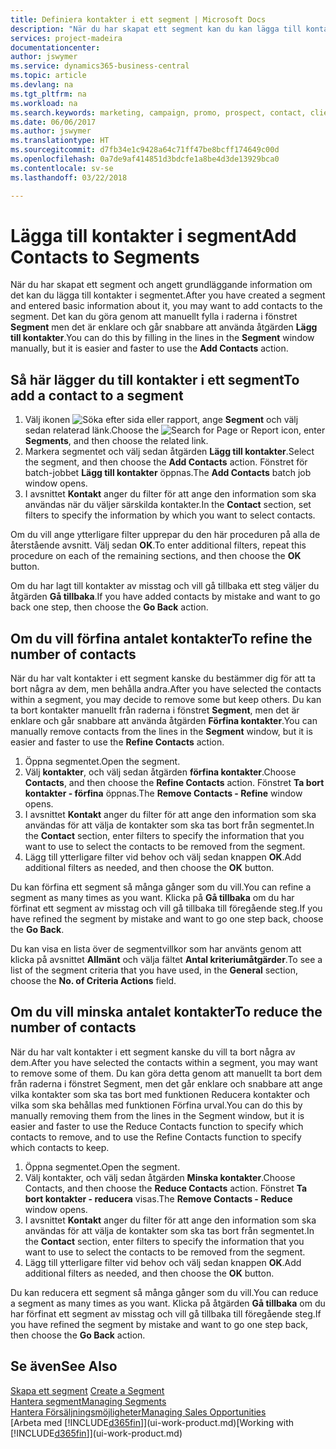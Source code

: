 ```yaml
---
title: Definiera kontakter i ett segment | Microsoft Docs
description: "När du har skapat ett segment kan du kan lägga till kontakter i segmentet, exempelvis som en del av en marknadsföringskampanj där du riktar dig mot vissa kunder."
services: project-madeira
documentationcenter: 
author: jswymer
ms.service: dynamics365-business-central
ms.topic: article
ms.devlang: na
ms.tgt_pltfrm: na
ms.workload: na
ms.search.keywords: marketing, campaign, promo, prospect, contact, client, customer
ms.date: 06/06/2017
ms.author: jswymer
ms.translationtype: HT
ms.sourcegitcommit: d7fb34e1c9428a64c71ff47be8bcff174649c00d
ms.openlocfilehash: 0a7de9af414851d3bdcfe1a8be4d3de13929bca0
ms.contentlocale: sv-se
ms.lasthandoff: 03/22/2018

---
```

# <a name="add-contacts-to-segments"></a><span data-ttu-id="df37d-103">Lägga till kontakter i segment</span><span class="sxs-lookup"><span data-stu-id="df37d-103">Add Contacts to Segments</span></span>
<span data-ttu-id="df37d-104">När du har skapat ett segment och angett grundläggande information om det kan du lägga till kontakter i segmentet.</span><span class="sxs-lookup"><span data-stu-id="df37d-104">After you have created a segment and entered basic information about it, you may want to add contacts to the segment.</span></span> <span data-ttu-id="df37d-105">Det kan du göra genom att manuellt fylla i raderna i fönstret **Segment** men det är enklare och går snabbare att använda åtgärden **Lägg till kontakter**.</span><span class="sxs-lookup"><span data-stu-id="df37d-105">You can do this by filling in the lines in the **Segment** window manually, but it is easier and faster to use the **Add Contacts** action.</span></span>

## <a name="to-add-a-contact-to-a-segment"></a><span data-ttu-id="df37d-106">Så här lägger du till kontakter i ett segment</span><span class="sxs-lookup"><span data-stu-id="df37d-106">To add a contact to a segment</span></span>
1. <span data-ttu-id="df37d-107">Välj ikonen ![Söka efter sida eller rapport](media/ui-search/search_small.png "Ikonen Söka efter sida eller rapport"), ange **Segment** och välj sedan relaterad länk.</span><span class="sxs-lookup"><span data-stu-id="df37d-107">Choose the ![Search for Page or Report](media/ui-search/search_small.png "Search for Page or Report icon") icon, enter **Segments**, and then choose the related link.</span></span>  
2. <span data-ttu-id="df37d-108">Markera segmentet och välj sedan åtgärden **Lägg till kontakter**.</span><span class="sxs-lookup"><span data-stu-id="df37d-108">Select the segment, and then choose the **Add Contacts** action.</span></span> <span data-ttu-id="df37d-109">Fönstret för batch-jobbet **Lägg till kontakter** öppnas.</span><span class="sxs-lookup"><span data-stu-id="df37d-109">The **Add Contacts** batch job window opens.</span></span>
3. <span data-ttu-id="df37d-110">I avsnittet **Kontakt** anger du filter för att ange den information som ska användas när du väljer särskilda kontakter.</span><span class="sxs-lookup"><span data-stu-id="df37d-110">In the **Contact** section, set filters to specify the information by which you want to select contacts.</span></span>

<span data-ttu-id="df37d-111">Om du vill ange ytterligare filter upprepar du den här proceduren på alla de återstående avsnitt. Välj sedan **OK**.</span><span class="sxs-lookup"><span data-stu-id="df37d-111">To enter additional filters, repeat this procedure on each of the remaining sections, and then choose the **OK** button.</span></span>

<span data-ttu-id="df37d-112">Om du har lagt till kontakter av misstag och vill gå tillbaka ett steg väljer du åtgärden **Gå tillbaka**.</span><span class="sxs-lookup"><span data-stu-id="df37d-112">If you have added contacts by mistake and want to go back one step, then choose the **Go Back** action.</span></span>

## <a name="to-refine-the-number-of-contacts"></a><span data-ttu-id="df37d-113">Om du vill förfina antalet kontakter</span><span class="sxs-lookup"><span data-stu-id="df37d-113">To refine the number of contacts</span></span>
<span data-ttu-id="df37d-114">När du har valt kontakter i ett segment kanske du bestämmer dig för att ta bort några av dem, men behålla andra.</span><span class="sxs-lookup"><span data-stu-id="df37d-114">After you have selected the contacts within a segment, you may decide to remove some but keep others.</span></span> <span data-ttu-id="df37d-115">Du kan ta bort kontakter manuellt från raderna i fönstret **Segment**, men det är enklare och går snabbare att använda åtgärden **Förfina kontakter**.</span><span class="sxs-lookup"><span data-stu-id="df37d-115">You can manually remove contacts from the lines in the **Segment** window, but it is easier and faster to use the **Refine Contacts** action.</span></span>

1. <span data-ttu-id="df37d-116">Öppna segmentet.</span><span class="sxs-lookup"><span data-stu-id="df37d-116">Open the segment.</span></span>
2. <span data-ttu-id="df37d-117">Välj **kontakter**, och välj sedan åtgärden **förfina kontakter**.</span><span class="sxs-lookup"><span data-stu-id="df37d-117">Choose **Contacts**, and then choose the **Refine Contacts** action.</span></span> <span data-ttu-id="df37d-118">Fönstret **Ta bort kontakter - förfina** öppnas.</span><span class="sxs-lookup"><span data-stu-id="df37d-118">The **Remove Contacts - Refine** window opens.</span></span>
3. <span data-ttu-id="df37d-119">I avsnittet **Kontakt** anger du filter för att ange den information som ska användas för att välja de kontakter som ska tas bort från segmentet.</span><span class="sxs-lookup"><span data-stu-id="df37d-119">In the **Contact** section, enter filters to specify the information that you want to use to select the contacts to be removed from the segment.</span></span>
4. <span data-ttu-id="df37d-120">Lägg till ytterligare filter vid behov och välj sedan knappen **OK**.</span><span class="sxs-lookup"><span data-stu-id="df37d-120">Add additional filters as needed, and then choose the **OK** button.</span></span>

<span data-ttu-id="df37d-121">Du kan förfina ett segment så många gånger som du vill.</span><span class="sxs-lookup"><span data-stu-id="df37d-121">You can refine a segment as many times as you want.</span></span> <span data-ttu-id="df37d-122">Klicka på **Gå tillbaka** om du har förfinat ett segment av misstag och vill gå tillbaka till föregående steg.</span><span class="sxs-lookup"><span data-stu-id="df37d-122">If you have refined the segment by mistake and want to go one step back, choose the **Go Back**.</span></span>

<span data-ttu-id="df37d-123">Du kan visa en lista över de segmentvillkor som har använts genom att klicka på avsnittet **Allmänt** och välja fältet **Antal kriteriumåtgärder**.</span><span class="sxs-lookup"><span data-stu-id="df37d-123">To see a list of the segment criteria that you have used, in the **General** section, choose the **No. of Criteria Actions** field.</span></span>

## <a name="to-reduce-the-number-of-contacts"></a><span data-ttu-id="df37d-124">Om du vill minska antalet kontakter</span><span class="sxs-lookup"><span data-stu-id="df37d-124">To reduce the number of contacts</span></span>
<span data-ttu-id="df37d-125">När du har valt kontakter i ett segment kanske du vill ta bort några av dem.</span><span class="sxs-lookup"><span data-stu-id="df37d-125">After you have selected the contacts within a segment, you may want to remove some of them.</span></span> <span data-ttu-id="df37d-126">Du kan göra detta genom att manuellt ta bort dem från raderna i fönstret Segment, men det går enklare och snabbare att ange vilka kontakter som ska tas bort med funktionen Reducera kontakter och vilka som ska behållas med funktionen Förfina urval.</span><span class="sxs-lookup"><span data-stu-id="df37d-126">You can do this by manually removing them from the lines in the Segment window, but it is easier and faster to use the Reduce Contacts function to specify which contacts to remove, and to use the Refine Contacts function to specify which contacts to keep.</span></span>

1. <span data-ttu-id="df37d-127">Öppna segmentet.</span><span class="sxs-lookup"><span data-stu-id="df37d-127">Open the segment.</span></span>
2. <span data-ttu-id="df37d-128">Välj kontakter, och välj sedan åtgärden **Minska kontakter**.</span><span class="sxs-lookup"><span data-stu-id="df37d-128">Choose Contacts, and then choose the **Reduce Contacts** action.</span></span> <span data-ttu-id="df37d-129">Fönstret **Ta bort kontakter - reducera** visas.</span><span class="sxs-lookup"><span data-stu-id="df37d-129">The **Remove Contacts - Reduce** window opens.</span></span>
3. <span data-ttu-id="df37d-130">I avsnittet **Kontakt** anger du filter för att ange den information som ska användas för att välja de kontakter som ska tas bort från segmentet.</span><span class="sxs-lookup"><span data-stu-id="df37d-130">In the **Contact** section, enter filters to specify the information that you want to use to select the contacts to be removed from the segment.</span></span>
4. <span data-ttu-id="df37d-131">Lägg till ytterligare filter vid behov och välj sedan knappen **OK**.</span><span class="sxs-lookup"><span data-stu-id="df37d-131">Add additional filters as needed, and then choose the **OK** button.</span></span>

<span data-ttu-id="df37d-132">Du kan reducera ett segment så många gånger som du vill.</span><span class="sxs-lookup"><span data-stu-id="df37d-132">You can reduce a segment as many times as you want.</span></span> <span data-ttu-id="df37d-133">Klicka på åtgärden **Gå tillbaka** om du har förfinat ett segment av misstag och vill gå tillbaka till föregående steg.</span><span class="sxs-lookup"><span data-stu-id="df37d-133">If you have refined the segment by mistake and want to go one step back, then choose the **Go Back** action.</span></span>

## <a name="see-also"></a><span data-ttu-id="df37d-134">Se även</span><span class="sxs-lookup"><span data-stu-id="df37d-134">See Also</span></span>
<span data-ttu-id="df37d-135">[Skapa ett segment](marketing-how-create-segment.md) </span><span class="sxs-lookup"><span data-stu-id="df37d-135">[Create a Segment](marketing-how-create-segment.md) </span></span>  
[<span data-ttu-id="df37d-136">Hantera segment</span><span class="sxs-lookup"><span data-stu-id="df37d-136">Managing Segments</span></span>](marketing-segments.md)  
[<span data-ttu-id="df37d-137">Hantera Försäljningsmöjligheter</span><span class="sxs-lookup"><span data-stu-id="df37d-137">Managing Sales Opportunities</span></span>](marketing-manage-sales-opportunities.md)  
<span data-ttu-id="df37d-138">[Arbeta med [!INCLUDE[d365fin](includes/d365fin_md.md)]](ui-work-product.md)</span><span class="sxs-lookup"><span data-stu-id="df37d-138">[Working with [!INCLUDE[d365fin](includes/d365fin_md.md)]](ui-work-product.md)</span></span>  


